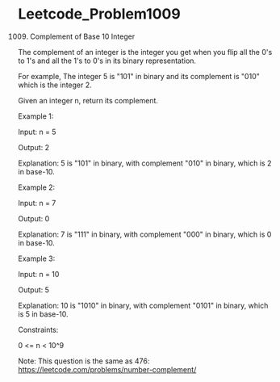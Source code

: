 # Leetcode_Problem1009




1009. Complement of Base 10 Integer



The complement of an integer is the integer you get when you flip all the 0's to 1's and all the 1's to 0's in its binary representation.





For example, The integer 5 is "101" in binary and its complement is "010" which is the integer 2.




Given an integer n, return its complement.


 

Example 1:




Input: n = 5





Output: 2





Explanation: 5 is "101" in binary, with complement "010" in binary, which is 2 in base-10.





Example 2:





Input: n = 7





Output: 0




Explanation: 7 is "111" in binary, with complement "000" in binary, which is 0 in base-10.




Example 3:






Input: n = 10





Output: 5





Explanation: 10 is "1010" in binary, with complement "0101" in binary, which is 5 in base-10.
 




Constraints:





0 <= n < 10^9
 





Note: This question is the same as 476: https://leetcode.com/problems/number-complement/
